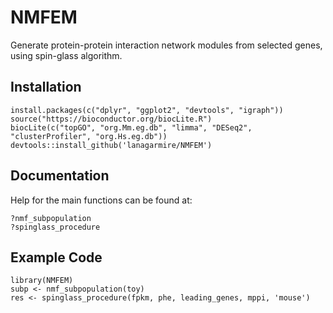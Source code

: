 NMFEM
=====

Generate protein-protein interaction network modules from selected genes, using spin-glass algorithm.

Installation
------------

    install.packages(c("dplyr", "ggplot2", "devtools", "igraph"))
    source("https://bioconductor.org/biocLite.R")
    biocLite(c("topGO", "org.Mm.eg.db", "limma", "DESeq2", "clusterProfiler", "org.Hs.eg.db"))
    devtools::install_github('lanagarmire/NMFEM')

Documentation
-------------

Help for the main functions can be found at:

    ?nmf_subpopulation
    ?spinglass_procedure

Example Code
------------

    library(NMFEM)
    subp <- nmf_subpopulation(toy)
    res <- spinglass_procedure(fpkm, phe, leading_genes, mppi, 'mouse')
